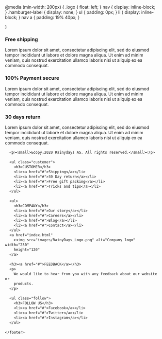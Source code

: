 @media (min-width: 200px) {
.logo {
float: left;
}
nav {
display: inline-block;
}
.hamburger-label {
display: none;
}
ul {
padding: 0px;
}
li {
display: inline-block;
}
nav a {
padding: 19% 40px;
}

}

<footer>
      <h3>Free shipping</h3>
      <p>
        Lorem ipsum dolor sit amet, consectetur adipiscing elit, sed do eiusmod
        tempor incididunt ut labore et dolore magna aliqua. Ut enim ad minim
        veniam, quis nostrud exercitation ullamco laboris nisi ut aliquip ex ea
        commodo consequat.
      </p>
      <h3>100% Payment secure</h3>
      <p>
        Lorem ipsum dolor sit amet, consectetur adipiscing elit, sed do eiusmod
        tempor incididunt ut labore et dolore magna aliqua. Ut enim ad minim
        veniam, quis nostrud exercitation ullamco laboris nisi ut aliquip ex ea
        commodo consequat.
      </p>
      <h3>30 days return</h3>
      <p>
        Lorem ipsum dolor sit amet, consectetur adipiscing elit, sed do eiusmod
        tempor incididunt ut labore et dolore magna aliqua. Ut enim ad minim
        veniam, quis nostrud exercitation ullamco laboris nisi ut aliquip ex ea
        commodo consequat.
      </p>
         
      <p><small>&copy;2020 Rainydays AS. All rights reserved.</small></p>

      <ul class="customer">
        <h3>CUSTOMER</h3>
        <li><a href="#">Shipping</a></li>
        <li><a href="#">30 Day return</a></li>
        <li><a href="#">Free gift packing</a></li>
        <li><a href="#">Tricks and tips</a></li>
      </ul>

      <ul>
        <h3>COMPANY</h3>
        <li><a href="#">Our story</a></li>
        <li><a href="#">Careers</a></li>
        <li><a href="#">Blog</a></li>
        <li><a href="#">Contact</a></li>
      </ul>
      <a href="index.html"
        ><img src="images/RainyDays_Logo.png" alt="Company logo" width="230"
        height="120"
      </a>

      <h3><a href="#">FEEDBACK</a></h3>
      <p>
        We would like to hear from you with any feedback about our website or
        products.
      </p>

      <ul class="follow">
        <h3>FOLLOW US</h3>
        <li><a href="#">Facebook</a></li>
        <li><a href="#">Twitter</a></li>
        <li><a href="#">Instagram</a></li>
      </ul>

    </footer>
